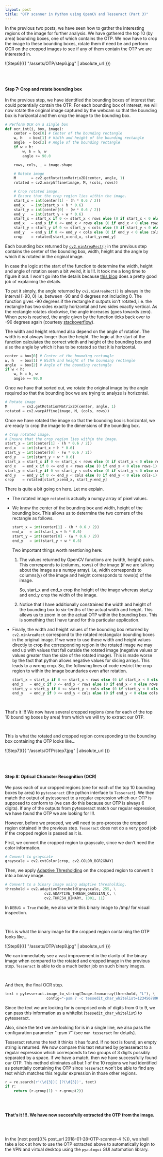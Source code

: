 ```yaml
---
layout: post
title: "OTP scanner in Python using OpenCV and Tesseract (Part 3)"
---
```


In the previous two posts, we have seen how to gather the interesting regions of the image for further analysis. We have gathered the top 10 (by area) bounding boxes, one of which contains the OTP. We now have to crop the image to these bounding boxes, rotate them if need be and perform OCR on the cropped images to see if any of them contain the OTP we are interested in.

![Step6]({{ "/assets/OTP/step6.jpg" | absolute_url }})

<br/><br/>

#### Step 7: Crop and rotate bounding box

In the previous step, we have identified the bounding boxes of interest that could potentially contain the OTP. For each bounding box of interest, we will now rotate the original image captured by the webcam so that the bounding box is horizontal and then crop the image to the bounding box.

```python
# Perform OCR on a single box
def ocr_int(i, box, image):
    center = box[0] # Center of the bounding rectangle
    w, h   = box[1] # Width and height of the bounding rectangle
    angle  = box[2] # Angle of the bounding rectangle
    if w < h:
        w, h = h, w
        angle += 90.0

    rows, cols, _ = image.shape

    # Rotate image
    M       = cv2.getRotationMatrix2D(center, angle, 1)
    rotated = cv2.warpAffine(image, M, (cols, rows))

    # Crop rotated image.
    # Ensure that the crop region lies within the image.
    start_x = int(center[1] - (h * 0.6 / 2))
    end_x   = int(start_x + h * 0.6)
    start_y = int(center[0] - (w * 0.6 / 2))
    end_y   = int(start_y + w * 0.6)
    start_x = start_x if 0 <= start_x < rows else (0 if start_x < 0 else rows-1)
    end_x   = end_x if 0 <= end_x < rows else (0 if end_x < 0 else rows-1)
    start_y = start_y if 0 <= start_y < cols else (0 if start_y < 0 else cols-1)
    end_y   = end_y if 0 <= end_y < cols else (0 if end_y < 0 else cols-1)
    crop    = rotated[start_x:end_x, start_y:end_y]
```

Each bounding box returned by [`cv2.minAreaRect()`](https://opencv-python-tutroals.readthedocs.io/en/latest/py_tutorials/py_imgproc/py_contours/py_contour_features/py_contour_features.html#b-rotated-rectangle) in the previous step contains the center of the bounding box, width, height and the angle by which it is rotated in the original image.

In case the logic at the start of the function to determine the width, height and angle of rotation seem a bit weird, it is !!!. It took me a long time to figure it out. I won't go into the details because [this blog](https://namkeenman.wordpress.com/2015/12/18/open-cv-determine-angle-of-rotatedrect-minarearect/) does a pretty good job of explaining the details.

To put it simply, the angle returned by `cv2.minAreaRect()` is always in the interval [-90, 0) i.e, between -90 and 0 degrees not including 0. The function gives -90 degrees if the rectangle it outputs isn't rotated, i.e. the rectangle has two sides exactly horizontal and two sides exactly vertical. As the rectangle rotates clockwise, the angle increases (goes towards zero). When zero is reached, the angle given by the function ticks back over to -90 degrees again (courtesy [stackoverflow](https://stackoverflow.com/questions/15956124/minarearect-angles-unsure-about-the-angle-returned)).

The width and height returned also depend on the angle of rotation. The width is not always longer than the height. The logic at the start of the function calculates the correct width and height of the bounding box and also the angle by which it has to be rotated so that it is horizontal.

```python
center = box[0] # Center of the bounding rectangle
w, h   = box[1] # Width and height of the bounding rectangle
angle  = box[2] # Angle of the bounding rectangle
if w < h:
    w, h = h, w
    angle += 90.0
```

Once we have that sorted out, we rotate the original image by the angle required so that the bounding box we are trying to analyze is horizontal.

```python
# Rotate image
M       = cv2.getRotationMatrix2D(center, angle, 1)
rotated = cv2.warpAffine(image, M, (cols, rows))
```

Once we have rotated the image so that the bounding box is horizontal, we are ready to crop the image to the dimensions of the bounding box.

```python
# Crop rotated image.
# Ensure that the crop region lies within the image.
start_x = int(center[1] - (h * 0.6 / 2))
end_x   = int(start_x + h * 0.6)
start_y = int(center[0] - (w * 0.6 / 2))
end_y   = int(start_y + w * 0.6)
start_x = start_x if 0 <= start_x < rows else (0 if start_x < 0 else rows-1)
end_x   = end_x if 0 <= end_x < rows else (0 if end_x < 0 else rows-1)
start_y = start_y if 0 <= start_y < cols else (0 if start_y < 0 else cols-1)
end_y   = end_y if 0 <= end_y < cols else (0 if end_y < 0 else cols-1)
crop    = rotated[start_x:end_x, start_y:end_y]
```

There is quite a bit going on here. Let me explain.

* The rotated image `rotated` is actually a numpy array of pixel values.

* We know the center of the bounding box and width, height of the bounding box.
  This allows us to determine the two corners of the rectangle as follows.

  ```python
  start_x = int(center[1] - (h * 0.6 / 2))
  end_x   = int(start_x + h * 0.6)
  start_y = int(center[0] - (w * 0.6 / 2))
  end_y   = int(start_y + w * 0.6)
  ```

  Two important things worth mentioning here:

  1. The values returned by OpenCV functions are (width, height) pairs.
     This corresponds to (columns, rows) of the image (if we are talking about the image as a numpy array).
     i.e, width corresponds to columns(y) of the image and height corresponds to rows(x) of the image.

     So, start_x and end_x crop the height of the image whereas start_y and end_y crop the width of the image.
  2. Notice that I have additionally constrained the width and height of the bounding box to six-tenths of the actual width and height. This allows us to zoom in on the actual OTP within the bounding box. This is something that I have tuned for this particular application.

* Finally, the width and height values of the bounding box returned by `cv2.minAreaRect` correspond to the rotated rectangular bounding boxes in the original image. If we were to use these width and height values directly to crop the corresponding region in the rotated image we may end up with values that fall outside the rotated image (negative values or values greater than the size of the rotated image). This is made worse by the fact that python allows negative values for slicing arrays. This leads to a wrong crop. So, the following lines of code restrict the crop region to within the image boundaries even after rotation.

  ```python
  start_x = start_x if 0 <= start_x < rows else (0 if start_x < 0 else rows-1)
  end_x   = end_x if 0 <= end_x < rows else (0 if end_x < 0 else rows-1)
  start_y = start_y if 0 <= start_y < cols else (0 if start_y < 0 else cols-1)
  end_y   = end_y if 0 <= end_y < cols else (0 if end_y < 0 else cols-1)
  ```

<br/>

That's it !!! We now have several cropped regions (one for each of the top 10 bounding boxes by area) from which we will try to extract our OTP.

<br/>

This is what the rotated and cropped region corresponding to the bounding box containing the OTP looks like...

![Step7]({{ "/assets/OTP/step7.jpg" | absolute_url }})

<br/><br/>

#### Step 8: Optical Character Recognition (OCR)

We pass each of our cropped regions (one for each of the top 10 bounding boxes by area) to `pytesseract` (the python interface to `Tesseract`). We then match the output of pytesseract to a regular expression which our OTP is supposed to conform to (we can do this because our OTP is always 6 digits). If any of the outputs from pytesseract match our regular expression, we have found the OTP we are looking for !!!.

However, before we proceed, we will need to pre-process the cropped region obtained in the previous step. `Tesseract` does not do a very good job if the cropped region is passed as it is.

First, we convert the cropped region to grayscale, since we don't need the color information.

```python
# Convert to grayscale
grayscale = cv2.cvtColor(crop, cv2.COLOR_BGR2GRAY)
```

Then, we apply [Adaptive Thresholding](https://opencv-python-tutroals.readthedocs.io/en/latest/py_tutorials/py_imgproc/py_thresholding/py_thresholding.html?highlight=adaptive#adaptive-thresholding) on the cropped region to convert it into a binary image.

```python
# Convert to a binary image using adaptive thresholding.
threshold = cv2.adaptiveThreshold(grayscale, 255, \
				  cv2.ADAPTIVE_THRESH_GAUSSIAN_C, \
				  cv2.THRESH_BINARY, 1001, 11)
```

In `DEBUG = True` mode, we also write this binary image to /tmp/ for visual inspection.

<br/>

This is what the binary image for the cropped region containing the OTP looks like...

![Step8]({{ "/assets/OTP/step8.jpg" | absolute_url }})

We can immediately see a vast improvement in the clarity of the binary image when compared to the rotated and cropped image in the previous step. `Tesseract` is able to do a much better job on such binary images.

<br/>

And then, the final OCR step.

```python
text = pytesseract.image_to_string(Image.fromarray(threshold, "L"), \
				   config="-psm 7 -c tessedit_char_whitelist=1234567890")
```

Since the text we are looking for is comprised only of digits from 0 to 9, we can pass this information as a whitelist (`tessedit_char_whitelist`) to pytesseract.

Also, since the text we are looking for is in a single line, we also pass the configuration parameter "-psm 7" (see `man tesseract` for details).

Tesseract returns the text it thinks it has found. If no text is found, an empty string is returned. We now compare this text returned by pytesseract to a regular expression which corresponds to two groups of 3 digits possibly separated by a space. If we have a match, then we have successfully found our OTP. This method eliminates all but 1 of the 10 regions we had identified as potentially containing the OTP since `Tesseract` won't be able to find any text which matches this regular expression in those other regions.

```python
r = re.search(r'(\d{3})[ ]?(\d{3})', text)
if r:
    return (r.group(1) + r.group(2))
```


<br/><br/>

__That's it !!!. We have now succesfully extracted the OTP from the image.__

<br/><br/>

In the [next post]({% post_url 2018-01-28-OTP-scanner-4 %}), we shall take a look at how to use the OTP extracted above to automatically login to the VPN and virtual desktop using the `pyautogui` GUI automation library.
